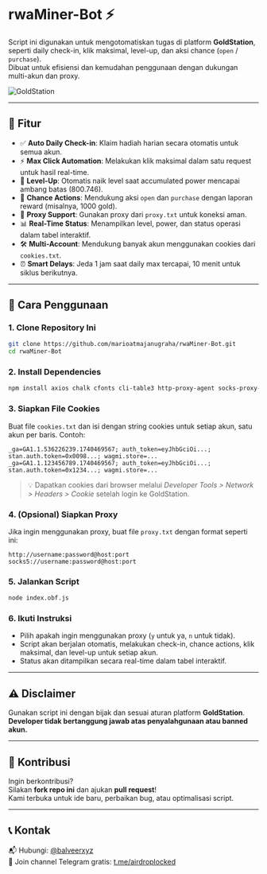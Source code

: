 # rwaMiner-Bot ⚡

Script ini digunakan untuk mengotomatiskan tugas di platform **GoldStation**, seperti daily check-in, klik maksimal, level-up, dan aksi chance (`open` / `purchase`).  
Dibuat untuk efisiensi dan kemudahan penggunaan dengan dukungan multi-akun dan proxy.

![GoldStation](https://via.placeholder.com/800x400.png?text=GoldStation+Bot) <!-- Ganti dengan gambar terkait jika ada -->

---

## 📌 Fitur

- ✅ **Auto Daily Check-in**: Klaim hadiah harian secara otomatis untuk semua akun.
- ⚡ **Max Click Automation**: Melakukan klik maksimal dalam satu request untuk hasil real-time.
- 🎯 **Level-Up**: Otomatis naik level saat accumulated power mencapai ambang batas (800.746).
- 🎁 **Chance Actions**: Mendukung aksi `open` dan `purchase` dengan laporan reward (misalnya, 1000 gold).
- 🔌 **Proxy Support**: Gunakan proxy dari `proxy.txt` untuk koneksi aman.
- 📊 **Real-Time Status**: Menampilkan level, power, dan status operasi dalam tabel interaktif.
- 🛠 **Multi-Account**: Mendukung banyak akun menggunakan cookies dari `cookies.txt`.
- ⏰ **Smart Delays**: Jeda 1 jam saat daily max tercapai, 10 menit untuk siklus berikutnya.

---

## 🚀 Cara Penggunaan

### 1. Clone Repository Ini
```bash
git clone https://github.com/marioatmajanugraha/rwaMiner-Bot.git
cd rwaMiner-Bot
```

### 2. Install Dependencies
```bash
npm install axios chalk cfonts cli-table3 http-proxy-agent socks-proxy-agent
```

### 3. Siapkan File Cookies

Buat file `cookies.txt` dan isi dengan string cookies untuk setiap akun, satu akun per baris. Contoh:
```
_ga=GA1.1.536226239.1740469567; auth_token=eyJhbGciOi...; stan.auth.token=0x0098...; wagmi.store=...
_ga=GA1.1.123456789.1740469567; auth_token=eyJhbGciOi...; stan.auth.token=0x1234...; wagmi.store=...
```

> 💡 Dapatkan cookies dari browser melalui *Developer Tools > Network > Headers > Cookie* setelah login ke GoldStation.

### 4. (Opsional) Siapkan Proxy

Jika ingin menggunakan proxy, buat file `proxy.txt` dengan format seperti ini:
```
http://username:password@host:port
socks5://username:password@host:port
```

### 5. Jalankan Script

```bash
node index.obf.js
```

### 6. Ikuti Instruksi

- Pilih apakah ingin menggunakan proxy (`y` untuk ya, `n` untuk tidak).
- Script akan berjalan otomatis, melakukan check-in, chance actions, klik maksimal, dan level-up untuk setiap akun.
- Status akan ditampilkan secara real-time dalam tabel interaktif.

---

## ⚠️ Disclaimer

Gunakan script ini dengan bijak dan sesuai aturan platform **GoldStation**.  
**Developer tidak bertanggung jawab atas penyalahgunaan atau banned akun.**

---

## 🤝 Kontribusi

Ingin berkontribusi?  
Silakan **fork repo ini** dan ajukan **pull request**!  
Kami terbuka untuk ide baru, perbaikan bug, atau optimalisasi script.

---

## 📞 Kontak

📬 Hubungi: [@balveerxyz](https://t.me/balveerxyz)  
📢 Join channel Telegram gratis: [t.me/airdroplocked](https://t.me/airdroplocked)
